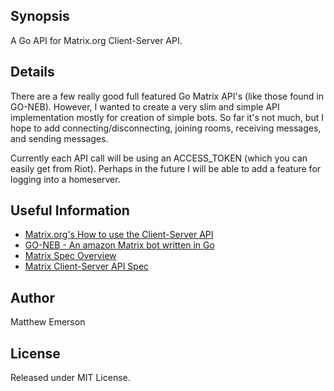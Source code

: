 ## Synopsis

A Go API  for Matrix.org Client-Server API.

## Details

There are a few really good full featured Go Matrix API's (like those found in GO-NEB). However, I
wanted to create a very slim and simple API implementation mostly for creation of simple bots. So
far it's not much, but I hope to add connecting/disconnecting, joining rooms, receiving messages,
and sending messages.

Currently each API call will be using an ACCESS_TOKEN (which you can easily get from Riot). Perhaps
in the future I will be able to add a feature for logging into a homeserver.

## Useful Information

- [Matrix.org's How to use the Client-Server API](https://matrix.org/docs/guides/client-server.html)
- [GO-NEB - An amazon Matrix bot written in Go](https://github.com/matrix-org/go-neb)
- [Matrix Spec Overview](https://matrix.org/docs/spec/#matrix-apis)
- [Matrix Client-Server API Spec](https://matrix.org/docs/spec/client_server/r0.4.0.html)

## Author

Matthew Emerson

## License

Released under MIT License.
